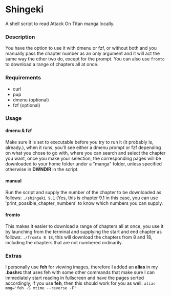 # Shingeki
A shell script to read Attack On Titan manga locally.

### Description
You have the option to use it with dmenu or fzf, or without both and you manually pass the chapter number as an only argument and it will act the same way the other two do, except for the prompt. You can also use `fromto` to download a range of chapters all at once.

### Requirements
+ curl
+ pup
+ dmenu (optional)
+ fzf (optional)

### Usage
#### dmenu & fzf
Make sure it is set to executable before you try to run it (it probably is, already.), when it runs, you'll see either a dmenu prompt or fzf depending on what you chose to go with, where you can search and select the chapter you want, once you make your selection, the corresponding pages will be downloaded to your home folder under a "manga" folder, unless specified otherwise in **DWNDIR** in the script.

#### manual
Run the script and supply the number of the chapter to be downloaded as follows: `./shingeki 9.1` (Yes, this is chapter 9.1 in this case, you can use 'print_possible_chapter_numbers' to know which numbers you can supply.

#### fromto
This makes it easier to download a range of chapters all at once, you use it by launching from the terminal and supplying the start and end chapter as follows: `./fromto 8 18`, this will download the chapters from 8 and 18, including the chapters that are not numbered ordinarily.

### Extras
I personally use **feh** for viewing images, therefore I added an **alias** in my __.bashrc__ that uses feh with some other commands that make sure I can immediately start reading in fullscreen and have the pages sorted accordingly, if you use **feh**, then this should work for you as well. `alias mng='feh -S mtime --reverse -F'`
